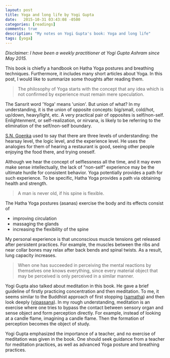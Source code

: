 ```yaml
---
layout: post
title: Yoga and long life by Yogi Gupta
date:   2015-10-31 03:43:08 -0500
categories: [readings]
comments: true
description: "My notes on Yogi Gupta's book: Yoga and long life"
tags: [yoga]
---
```

*Disclaimer: I have been a weekly practitioner at Yogi Gupta Ashram
since May 2015.*

This book is chiefly a handbook on Hatha Yoga postures and breathing techniques. Furthermore, it includes many short articles about Yoga. 
In this post, I would like to summarize some thoughts after reading them.

> The philosophy of Yoga starts with the concept that any idea which is not confirmed by experience must remain mere speculation.

The Sansrit word 'Yoga' means 'union'. But union of what?
In my understanding, it is the union of opposite concepts: 
big/small, cold/hot, up/down, heavy/light, etc.
A very practical pair of opposites is self/non-self.
Enlightenment, or self-realization, or nirvana, is likely to be
referring to the elimination of the self/non-self boundary.

[S.N. Goenka](https://en.wikipedia.org/wiki/S._N._Goenka) used to say 
that there are three levels of understanding: the hearsay level, 
the logic level, and the experience level.
He uses the analogies for them
of hearing a restaurant is good, seeing other
people enjoying the food there, and trying oneself.

Although we hear the concept of selflessness all the time, 
and it may even make sense intellectually, the lack of "non-self"
experience may be the ultimate hurdle for consistent behavior.
Yoga potentially provides a path for such experience.
To be specific, Hatha Yoga provides a path via obtaining 
health and strength.

> A man is never old, if his spine is flexible.

The Hatha Yoga postures (asanas) exercise the body and its effects 
consist of

* improving circulation
* massaging the glands
* increasing the flexibility of the spine

My personal experience is that unconscious muscle tensions get
released after persistent practices. 
For example, the muscles between the ribs and near collar bones 
may relax after back bends and spinal twists. 
As a result, lung capacity increases.

> When one has succeeded in perceiving the mental reactions by themselves one knows everything, since every material object that may be perceived is only perceived in a similar manner.

Yogi Gupta also talked about meditation in this book.
He gave a brief guideline of firstly practicing concentration and 
then meditation. 
To me, it seems similar to the Buddhist approach of 
first stopping ([samatha](https://en.wikipedia.org/wiki/Samatha)) and then look deeply ([vipassana](https://en.wikipedia.org/wiki/Vipassanā)).
In my rough understanding, meditation is an exercise where one tries
to bypass the contact between sensory organ and sense object and 
form perception directly. For example, instead of looking at a 
candle flame, imagining a candle flame.
Then the formation of perception becomes the object of study.

Yogi Gupta emphasized the importance of a teacher, 
and no exercise of meditation was given in the book.
One should seek guidance from a teacher for meditation practices,
as well as advanced Yoga posture and breathing practices.
